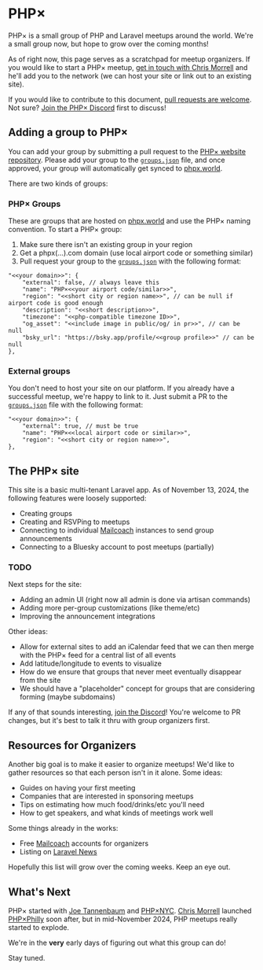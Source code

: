 # PHP×

PHP× is a small group of PHP and Laravel meetups around the world. We're a small group now,
but hope to grow over the coming months!

As of right now, this page serves as a scratchpad for meetup organizers. If you would like
to start a PHP× meetup, [get in touch with Chris Morrell](https://bsky.app/profile/cmorrell.com)
and he'll add you to the network (we can host your site or link out to an existing site).

If you would like to contribute to this document, [pull requests are welcome](https://github.com/phpx-foundation/website/blob/main/resources/markdown/world.md).
Not sure? [Join the PHP× Discord](https://discord.gg/wMy6Eeuwbu) first to discuss!

## Adding a group to PHP×

You can add your group by submitting a pull request to the [PHP× website repository](https://github.com/phpx-foundation/website).
Please add your group to the [`groups.json`](https://github.com/phpx-foundation/website/blob/main/groups.json) file, and
once approved, your group will automatically get synced to [phpx.world](https://phpx.world).

There are two kinds of groups:

### PHP× Groups

These are groups that are hosted on [phpx.world](https://phpx.world) and use the PHP× naming convention.
To start a PHP× group:

1. Make sure there isn't an existing group in your region
2. Get a phpx(…).com domain (use local airport code or something similar)
3. Pull request your group to the [`groups.json`](https://github.com/phpx-foundation/website/blob/main/groups.json)
   with the following format:

```json5
"<<your domain>>": {
    "external": false, // always leave this
    "name": "PHP×<<your airport code/similar>>",
    "region": "<<short city or region name>>", // can be null if airport code is good enough
    "description": "<<short description>>",
    "timezone": "<<php-compatible timezone ID>>",
    "og_asset": "<<include image in public/og/ in pr>>", // can be null
    "bsky_url": "https://bsky.app/profile/<<group profile>>" // can be null
},
```

### External groups

You don't need to host your site on our platform. If you already have a successful meetup, we're
happy to link to it. Just submit a PR to the [`groups.json`](https://github.com/phpx-foundation/website/blob/main/groups.json)
file with the following format:

```json5
"<<your domain>>": {
    "external": true, // must be true
    "name": "PHP×<<local airport code or similar>>",
    "region": "<<short city or region name>>",
},
```

## The PHP× site

This site is a basic multi-tenant Laravel app. As of November 13, 2024, the following
features were loosely supported:

- Creating groups
- Creating and RSVPing to meetups
- Connecting to individual [Mailcoach](https://www.mailcoach.app/) instances to send group announcements
- Connecting to a Bluesky account to post meetups (partially)

### TODO

Next steps for the site:

- Adding an admin UI (right now all admin is done via artisan commands)
- Adding more per-group customizations (like theme/etc)
- Improving the announcement integrations

Other ideas:

- Allow for external sites to add an iCalendar feed that we can then merge with the PHP× feed for a central list of all events
- Add latitude/longitude to events to visualize
- How do we ensure that groups that never meet eventually disappear from the site
- We should have a "placeholder" concept for groups that are considering forming (maybe subdomains)

If any of that sounds interesting, [join the Discord](https://discord.gg/wMy6Eeuwbu)! You're welcome
to PR changes, but it's best to talk it thru with group organizers first.

## Resources for Organizers

Another big goal is to make it easier to organize meetups! We'd like to gather resources
so that each person isn't in it alone. Some ideas:

- Guides on having your first meeting
- Companies that are interested in sponsoring meetups
- Tips on estimating how much food/drinks/etc you'll need
- How to get speakers, and what kinds of meetings work well

Some things already in the works:

- Free [Mailcoach](https://www.mailcoach.app/) accounts for organizers
- Listing on [Laravel News](https://laravel-news.com/events)

Hopefully this list will grow over the coming weeks. Keep an eye out.

## What's Next

PHP× started with [Joe Tannenbaum](https://bsky.app/profile/joe.codes) and
[PHP×NYC](https://phpxnyc.com/). [Chris Morrell](https://bsky.app/profile/cmorrell.com)
launched [PHP×Philly](https://phpxphilly.com/) soon after, but in mid-November 2024,
PHP meetups really started to explode.

We're in the **very** early days of figuring out what this group can do!

Stay tuned.

